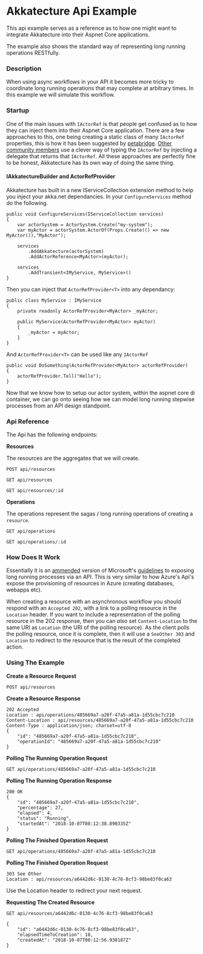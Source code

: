 # Akkatecture Api Example

This api example serves as a reference as to how one might want to integrate Akkatecture into their Aspnet Core applications.

The example also shows the standard way of representing long running operations RESTfully.

### Description

When using async workflows in your API it becomes more tricky to coordinate long running operations that may complete at arbitrary times. In this example we will simulate this workflow.

### Startup

One of the main issues with `IActorRef` is that people get confused as to how they can inject them into their Aspnet Core application. There are a few approaches to this, one being creating a static class of many `IActorRef` properties, this is how it has been suggested by [petabridge](https://petabridge.com/blog/akkadotnet-aspnetcore/). [Other community members](https://havret.io/akka-net-asp-net-core) use a clever way of typing the `IActorRef` by injecting a delegate that returns that `IActorRef`. All these approaches are perfectly fine to be honest, Akkatecture has its own way of doing the same thing. 

#### IAkkatectureBuilder and ActorRefProvider<T>

Akkatecture has built in a new IServiceCollection extension method to help you inject your akka.net dependancies. In your `ConfigureServices` method do the following.

```
public void ConfigureServices(IServiceCollection services)
{
    var actorSystem = ActorSystem.Create("my-system");
    var myActor = actorSystem.ActorOf(Props.Create(() => new MyActor()),"MyActor");

    services
        .AddAkkatecture(actorSystem)
        .AddActorReference<MyActor>(myActor);

    services
        .AddTransient<IMyService, MyService>()
}

```

Then you can inject that `ActorRefProvider<T>` into any dependancy:

```
public class MyService : IMyService
{
    private readonly ActorRefProvider<MyActor> _myActor;

    public MyService(ActorRefProvider<MyActor> myActor)
    {
        _myActor = myActor;
    }
}
```

And `ActorRefProvider<T>` can be used like any `IActorRef`

```
public void DoSomething(ActorRefProvider<MyActor> actorRefProvider)
{
	actorRefProvider.Tell("Hello");
}
```


Now that we know how to setup our actor system, within the aspnet core di container, we can go onto seeing how we can model long running stepwise processes from an API design standpoint.

### Api Reference

The Api has the following endpoints:

**Resources**

The resources are the aggregates that we will create.

`POST api/resources`

`GET api/resources`

`GET api/resources/:id`

**Operations**

The operations represent the sagas / long running operations of creating a `resource`.

`GET api/operations`

`GET api/operations/:id`

### How Does It Work

Essentially it is an [ammended](https://github.com/Microsoft/api-guidelines/issues/10) version of Microsoft's [guidelines](https://github.com/Microsoft/api-guidelines/blob/vNext/Guidelines.md#13-long-running-operations) to exposing long running processes via an API. This is very similar to how Azure's Api's expose the provisioning of resources in Azure (creating databases, webapps etc).

When creating a resource with an asynchronous workflow you should respond with an `Accepted 202`, with a link to a polling resource in the `Location` header.  If you want to include a representation of the polling resource in the 202 response, then you can *also* set `Content-Location` to the same URI as `Location` (the URI of the polling resource).  As the client polls the polling resource, once it is complete, then it will use a `SeeOther 303` and `Location` to redirect to the resource that is the result of the completed action.


### Using The Example

**Create a Resource Request**
```
POST api/resources
```
**Create a Resource Response**
```
202 Accepted
Location : api/operations/485669a7-a20f-47a5-a81a-1d55cbc7c210
Content-Location : api/resources/485669a7-a20f-47a5-a81a-1d55cbc7c210
Content-Type : application/json; charset=utf-8
{
    "id": "485669a7-a20f-47a5-a81a-1d55cbc7c210",
    "operationId": "485669a7-a20f-47a5-a81a-1d55cbc7c210"
}
```

**Polling The Running Operation Request**

```
GET api/operations/485669a7-a20f-47a5-a81a-1d55cbc7c210
```
**Polling The Running Operation Response**
```
200 OK
{
    "id": "485669a7-a20f-47a5-a81a-1d55cbc7c210",
    "percentage": 27,
    "elapsed": 4,
    "status": "Running",
    "startedAt": "2018-10-07T08:12:38.890335Z"
}
```
**Polling The Finished Operation Request**
```
GET api/operations/485669a7-a20f-47a5-a81a-1d55cbc7c210
```

**Polling The Finished Operation Request**

```
303 See Other
Location : api/resources/a6442d6c-0130-4c76-8cf3-98be83f0ca63
```

Use the Location header to redirect your next request.

**Requesting The Created Resource**

```
GET api/resources/a6442d6c-0130-4c76-8cf3-98be83f0ca63
```

```
{
    "id": "a6442d6c-0130-4c76-8cf3-98be83f0ca63",
    "elapsedTimeToCreation": 18,
    "createdAt": "2018-10-07T08:12:56.938187Z"
}
```

